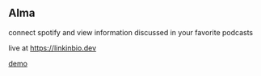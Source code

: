 ## Alma

connect spotify and view information discussed in your favorite podcasts

live at https://linkinbio.dev

[demo](https://www.loom.com/share/79a270f36e004ab6a815e4a99a974f58?sid=0b0b3f14-c3ad-40bb-b00e-7606ee8dbfa9) 
